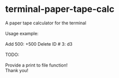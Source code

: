 # terminal-paper-tape-calc
A paper tape calculator for the terminal
<br>
<br>
Usage example:
<br>
<br>
Add 500: +500
Delete ID # 3: d3
<br>
<br>
TODO:
<br>
<br>
Provide a print to file function!
<br>
Thank you!
